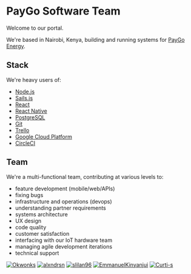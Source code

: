 # PayGo Software Team

Welcome to our portal.

We're based in Nairobi, Kenya, building and running systems for [PayGo Energy](https://paygoenergy.co).


## Stack

We're heavy users of:

* [Node.js](https://nodejs.org)
* [Sails.js](https://sailsjs.com)
* [React](https://reactjs.org)
* [React Native](https://reactnative.dev)
* [PostgreSQL](https://www.postgresql.org)
* [Git](https://git-scm.com/)
* [Trello](https://trello.com)
* [Google Cloud Platform](https://cloud.google.com)
* [CircleCI](https://circleci.com)

## Team

We're a multi-functional team, contributing at various levels to:

* feature development (mobile/web/APIs)
* fixing bugs
* infrastructure and operations (devops)
* understanding partner requirements
* systems architecture
* UX design
* code quality
* customer satisfaction
* interfacing with our IoT hardware team
* managing agile development iterations
* technical support

[<img class="avatar" src="https://avatars2.githubusercontent.com/u/12158551" alt="Okwonks"/>](https://github.com/Okwonks)
[<img class="avatar" src="https://avatars1.githubusercontent.com/u/191496" alt="alxndrsn"/>](https://github.com/alxndrsn)
[<img class="avatar" src="https://avatars2.githubusercontent.com/u/30429938" alt="slilan96"/>](https://github.com/slilan96)
[<img class="avatar" src="https://avatars1.githubusercontent.com/u/11782493" alt="EmmanuelKinyanjui"/>](https://github.com/EmmanuelKinyanjui)
[<img class="avatar" src="https://avatars1.githubusercontent.com/u/19207575" alt="Curti-s"/>](https://github.com/Curti-s)
